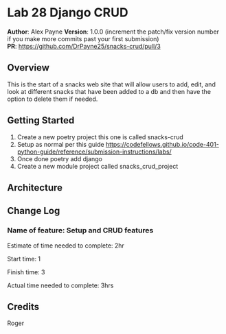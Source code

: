 # Lab 28 Django CRUD

**Author**: Alex Payne
**Version**: 1.0.0 (increment the patch/fix version number if you make more commits past your first submission)  
**PR**: https://github.com/DrPayne25/snacks-crud/pull/3

## Overview
This is the start of a snacks web site that will allow users to add, edit, and look at different snacks that have been added to a db and then have the option to delete them if needed.

## Getting Started
1. Create a new poetry project this one is called snacks-crud
2. Setup as normal per this guide https://codefellows.github.io/code-401-python-guide/reference/submission-instructions/labs/
3. Once done poetry add django
4. Create a new module project called snacks_crud_project

## Architecture

## Change Log
### Name of feature: Setup and CRUD features

Estimate of time needed to complete: 2hr 

Start time: 1

Finish time: 3

Actual time needed to complete: 3hrs

## Credits 
Roger
